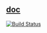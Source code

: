 [doc](http://krzysztof-jusiak.github.com/di/doc/html)
---
[![Build Status](https://travis-ci.org/krzysztof-jusiak/di.png?branch=master)](https://travis-ci.org/krzysztof-jusiak/di) 
